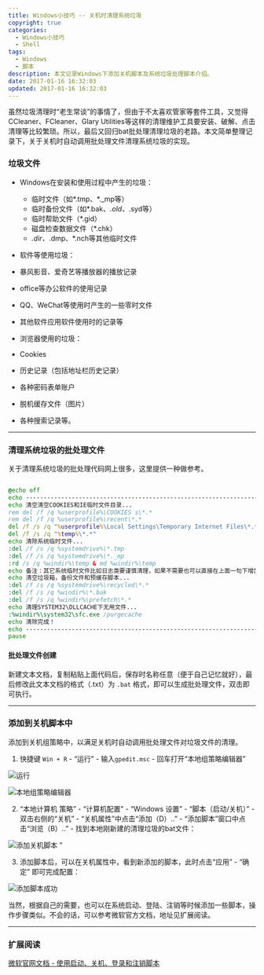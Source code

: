 ```yaml
---
title: Windows小技巧 -- 关机时清理系统垃圾
copyright: true
categories:
  - Windows小技巧
  - Shell
tags:
  - Windows
  - 脚本
description: 本文记录Windows下添加关机脚本及系统垃圾处理脚本介绍。
date: 2017-01-16 16:32:03
updated: 2017-01-16 16:32:03
---
```



虽然垃圾清理时“老生常谈”的事情了，但由于不太喜欢管家等套件工具，又觉得CCleaner、FCleaner、Glary Utilities等这样的清理维护工具要安装、破解、点击清理等比较繁琐。所以，最后又回归bat批处理清理垃圾的老路。本文简单整理记录下，关于关机时自动调用批处理文件清理系统垃圾的实现。

### **垃圾文件**
- Windows在安装和使用过程中产生的垃圾：
  - 临时文件（如*.tmp、*._mp等）
  - 临时备份文件（如*.bak、*.old、*.syd等）
  - 临时帮助文件（*.gid）
  - 磁盘检查数据文件（*.chk）
  - *.dir、*.dmp、*.nch等其他临时文件

-   软件等使用垃圾：
 - 暴风影音、爱奇艺等播放器的播放记录
 - office等办公软件的使用记录
 - QQ、WeChat等使用时产生的一些零时文件
 - 其他软件应用软件使用时的记录等

- 浏览器使用的垃圾：
 - Cookies
 - 历史记录（包括地址栏历史记录）
 - 各种密码表单账户
 - 脱机缓存文件（图片）
 - 各种搜索记录等。

---

### **清理系统垃圾的批处理文件**

关于清理系统垃圾的批处理代码网上很多，这里提供一种做参考。

``` bat

@echo off
echo -----------------------------------------------------------------------
echo 清空清空COOKIES和IE临时文件目录...
rem del /f /q %userprofile%\COOKIES s\*.*
rem del /f /q %userprofile%\recent\*.*
del /f /s /q "%userprofile%\Local Settings\Temporary Internet Files\*.*"
del /f /s /q "%temp%\*.*"
echo 清除系统临时文件...
:del /f /s /q %systemdrive%\*.tmp
:del /f /s /q %systemdrive%\*._mp
:rd /s /q %windir%\temp & md %windir%\temp
echo 备注：其它系统临时文件比如日志类要谨慎清理，如果不需要也可以直接在上面一句下增加其它文件删除即可。
echo 清空垃圾箱，备份文件和预缓存脚本...
:del /f /s /q %systemdrive%\recycled\*.*
:del /f /s /q %windir%\*.bak
:del /f /s /q %windir%\prefetch\*.*
echo 清理SYSTEM32\DLLCACHE下无用文件...
:%windir%\system32\sfc.exe /purgecache
echo 清除完成！
echo -----------------------------------------------------------------------
pause

```

#### **批处理文件创建**
新建文本文档，复制粘贴上面代码后，保存时名称任意（便于自己记忆就好），最后修改此文本文档的格式（.txt）为 `.bat` 格式，即可以生成批处理文件，双击即可执行。

---

### 添加到关机脚本中

添加到关机组策略中，以满足关机时自动调用批处理文件对垃圾文件的清理。

1. 快捷键 `Win + R`  - “运行” - 输入`gpedit.msc` - 回车打开“本地组策略编辑器”

![运行](http://img.blog.csdn.net/20170116162939627?watermark/2/text/aHR0cDovL2Jsb2cuY3Nkbi5uZXQvdTAxMjk5NTk2NA==/font/5a6L5L2T/fontsize/400/fill/I0JBQkFCMA==/dissolve/70/gravity/SouthEast)

![本地组策略编辑器](http://img.blog.csdn.net/20170116162955299?watermark/2/text/aHR0cDovL2Jsb2cuY3Nkbi5uZXQvdTAxMjk5NTk2NA==/font/5a6L5L2T/fontsize/400/fill/I0JBQkFCMA==/dissolve/70/gravity/SouthEast)

2. “本地计算机 策略” - “计算机配置” - “Windows 设置” - “脚本（启动/关机）” - 双击右侧的“关机” - “关机属性”中点击“添加（D）..” - “添加脚本”窗口中点击“浏览（B）..” - 找到本地刚新建的清理垃圾的bat文件：

![添加关机脚本](http://img.blog.csdn.net/20170116163022581?watermark/2/text/aHR0cDovL2Jsb2cuY3Nkbi5uZXQvdTAxMjk5NTk2NA==/font/5a6L5L2T/fontsize/400/fill/I0JBQkFCMA==/dissolve/70/gravity/SouthEast)
”

3. 添加脚本后，可以在关机属性中，看到新添加的脚本，此时点击“应用” - “确定” 即可完成配置：


![添加脚本成功](http://img.blog.csdn.net/20170116163042486?watermark/2/text/aHR0cDovL2Jsb2cuY3Nkbi5uZXQvdTAxMjk5NTk2NA==/font/5a6L5L2T/fontsize/400/fill/I0JBQkFCMA==/dissolve/70/gravity/SouthEast)

当然，根据自己的需要，也可以在系统启动、登陆、注销等时候添加一些脚本，操作步骤类似。不会的话，可以参考微软官方文档，地址见扩展阅读。

---

### 扩展阅读
[微软官网文档 - 使用启动、关机、登录和注销脚本](https://technet.microsoft.com/zh-cn/library/cc753404(v=ws.11).aspx)